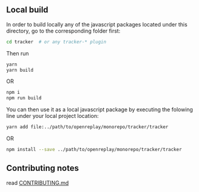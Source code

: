 ## Local build


In order to build locally any of the javascript packages located under this directory, go to the corresponding folder first:

```sh
cd tracker	# or any tracker-* plugin

```
Then run
```sh
yarn
yarn build
```
OR

```sh
npm i
npm run build
```

You can then use it as a local javascript package by executing the folowing line under your local project location:

```sh
yarn add file:../path/to/openreplay/monorepo/tracker/tracker
````
OR
```sh
npm install --save ../path/to/openreplay/monorepo/tracker/tracker
```


## Contributing notes

read [CONTRIBUTING.md](./CONTRIBUTING.md)